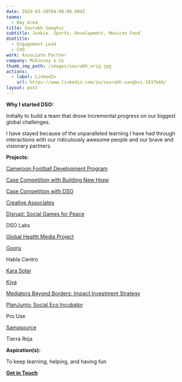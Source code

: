 ```yaml
---
date: 2020-03-29T04:08:00.694Z
teams:
  - Bay Area
title: Saurabh Sanghvi
subtitle: Junkie. Sports, Development, Mexican Food
dsotitle:
  - Engagement Lead
  - CXO
work: Associate Partner
company: McKinsey & Co
thumb_img_path: /images/saurabh_orig.jpg
actions:
  - label: LinkedIn
    url: https://www.linkedin.com/in/saurabh-sanghvi-1937b66/
layout: post
---
```

**Why I started DSO:** 

Initially to build a team that drove incremental progress on our biggest global challenges.

I have stayed because of the unparalleled learning I have had through interactions with our ridiculously awesome people and our brave and visionary partners.

**Projects:**

[Cameroon Football Development Program](https://openfieldintl.org/) 

[Case Competition with Building New Hope](https://www.globalgiving.org/projects/enable-volunteer-consultants-tackle-global-issues/reports/?subid=107650)

[Case Competition with DSO](https://www.globalgiving.org/projects/enable-volunteer-consultants-tackle-global-issues/reports/?subid=127473)

[Creative Associates](https://www.creativeassociatesinternational.com/)

[Disrupt: Social Games for Peace](https://dsowebsite-179d5.netlify.com/posts/disrupt/) 

DSO Labs

[Global Health Media Project](https://dsowebsite-179d5.netlify.com/posts/global-health-media-project/)

[Gooru](http://gooru.org/about/)

Habla Centro

[Kara Solar](https://karasolar.com/)

[Kiva](https://www.kiva.org/)

[Mediators Beyond Borders: Impact Investment Strategy](https://mediatorsbeyondborders.org/)

[PlanJunto: Social Eco Incubator](https://dsowebsite-179d5.netlify.com/posts/planjunto/)

Pro Use

[Samasource](https://www.samasource.com/)

Tierra Roja

**Aspiration(s):**

To keep learning, helping, and having fun

**[Get in Touch](mailto:ssanghvi@dsoglobal.org)**